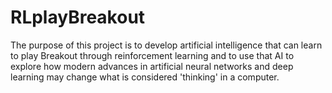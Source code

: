 # RLplayBreakout
The purpose of this project is to develop artificial intelligence that can learn to play Breakout through reinforcement learning and to use that AI to explore how modern advances in artificial neural networks and deep learning may change what is considered 'thinking' in a computer.
